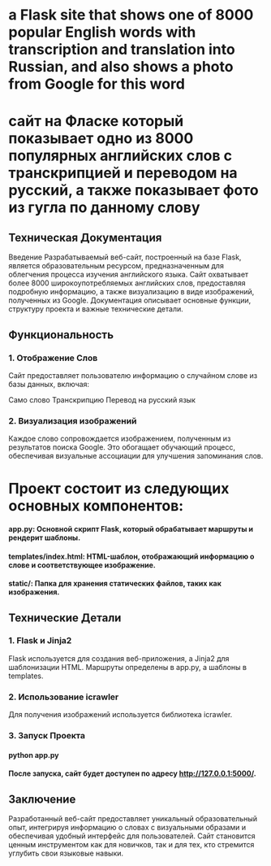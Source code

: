 # a Flask site that shows one of 8000 popular English words with transcription and translation into Russian, and also shows a photo from Google for this word
# сайт на Фласке который показывает одно из 8000 популярных английских слов с транскрипцией и переводом на русский, а также показывает фото из гугла по данному слову

## Техническая Документация
Введение
Разрабатываемый веб-сайт, построенный на базе Flask, является образовательным ресурсом, предназначенным для облегчения процесса изучения английского языка. Сайт охватывает более 8000 широкоупотребляемых английских слов, предоставляя подробную информацию, а также визуализацию в виде изображений, полученных из Google. Документация описывает основные функции, структуру проекта и важные технические детали.

## Функциональность
### 1. Отображение Слов
Сайт предоставляет пользователю информацию о случайном слове из базы данных, включая:

Само слово
Транскрипцию
Перевод на русский язык

### 2. Визуализация изображений
Каждое слово сопровождается изображением, полученным из результатов поиска Google. Это обогащает обучающий процесс, обеспечивая визуальные ассоциации для улучшения запоминания слов.

# Проект состоит из следующих основных компонентов:
#### app.py: Основной скрипт Flask, который обрабатывает маршруты и рендерит шаблоны.
#### templates/index.html: HTML-шаблон, отображающий информацию о слове и соответствующее изображение.
#### static/: Папка для хранения статических файлов, таких как изображения.

## Технические Детали
### 1. Flask и Jinja2
Flask используется для создания веб-приложения, а Jinja2 для шаблонизации HTML. Маршруты определены в app.py, а шаблоны в templates.

### 2. Использование icrawler
Для получения изображений используется библиотека icrawler.

### 3. Запуск Проекта
#### python app.py
#### После запуска, сайт будет доступен по адресу http://127.0.0.1:5000/.

## Заключение
Разработанный веб-сайт предоставляет уникальный образовательный опыт, интегрируя информацию о словах с визуальными образами и обеспечивая удобный интерфейс для пользователей. Сайт становится ценным инструментом как для новичков, так и для тех, кто стремится углубить свои языковые навыки.
